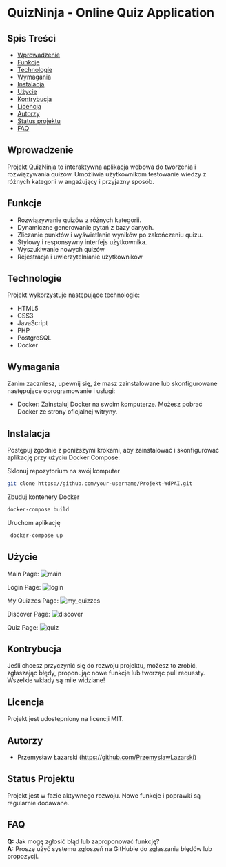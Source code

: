 # QuizNinja - Online Quiz Application

## Spis Treści

- [Wprowadzenie](#wprowadzenie)
- [Funkcje](#funkcje)
- [Technologie](#technologie)
- [Wymagania](#wymagania)
- [Instalacja](#instalacja)
- [Użycie](#użycie)
- [Kontrybucja](#kontrybucja)
- [Licencja](#licencja)
- [Autorzy](#autorzy)
- [Status projektu](#status-projektu)
- [FAQ](#faq)

## Wprowadzenie

Projekt QuizNinja to interaktywna aplikacja webowa do tworzenia i rozwiązywania quizów. Umożliwia użytkownikom testowanie wiedzy z różnych kategorii w angażujący i przyjazny sposób.

## Funkcje

- Rozwiązywanie quizów z różnych kategorii.
- Dynamiczne generowanie pytań z bazy danych.
- Zliczanie punktów i wyświetlanie wyników po zakończeniu quizu.
- Stylowy i responsywny interfejs użytkownika.
- Wyszukiwanie nowych quizów
- Rejestracja i uwierzytelnianie użytkowników

## Technologie

Projekt wykorzystuje następujące technologie:
- HTML5
- CSS3
- JavaScript
- PHP
- PostgreSQL
- Docker

## Wymagania

Zanim zaczniesz, upewnij się, że masz zainstalowane lub skonfigurowane następujące oprogramowanie i usługi:

 - Docker: Zainstaluj Docker na swoim komputerze. Możesz pobrać Docker ze strony oficjalnej witryny.

## Instalacja

Postępuj zgodnie z poniższymi krokami, aby zainstalować i skonfigurować aplikację przy użyciu Docker Compose:

Sklonuj repozytorium na swój komputer
```bash
git clone https://github.com/your-username/Projekt-WdPAI.git
```

Zbuduj kontenery Docker
```bash
docker-compose build
 ```
Uruchom aplikację
```bash
 docker-compose up
  ```
## Użycie
Main Page:
![main](https://github.com/PrzemyslawLazarski/Projekt-WdPAI/assets/101416668/ffd4a901-7b92-43c6-b269-c7e12b82ef1c)

Login Page:
![login](https://github.com/PrzemyslawLazarski/Projekt-WdPAI/assets/101416668/642e2958-f084-4240-a8c0-0b17f9ac473e)

My Quizzes Page:
![my_quizzes](https://github.com/PrzemyslawLazarski/Projekt-WdPAI/assets/101416668/a123d383-c153-4615-9464-7136a50bf732)

Discover Page:
![discover](https://github.com/PrzemyslawLazarski/Projekt-WdPAI/assets/101416668/b67300e3-e5a6-4d1a-aadd-e9996b1f0431)

Quiz Page:
![quiz](https://github.com/PrzemyslawLazarski/Projekt-WdPAI/assets/101416668/963704cd-98ea-4feb-a156-5fcfd351e3aa)

## Kontrybucja

Jeśli chcesz przyczynić się do rozwoju projektu, możesz to zrobić, zgłaszając błędy, proponując nowe funkcje lub tworząc pull requesty. Wszelkie wkłady są mile widziane!

## Licencja

Projekt jest udostępniony na licencji MIT.

## Autorzy

- Przemysław Łazarski (https://github.com/PrzemyslawLazarski)

## Status Projektu

Projekt jest w fazie aktywnego rozwoju. Nowe funkcje i poprawki są regularnie dodawane.

## FAQ

**Q:** Jak mogę zgłosić błąd lub zaproponować funkcję?  
**A:** Proszę użyć systemu zgłoszeń na GitHubie do zgłaszania błędów lub propozycji.
